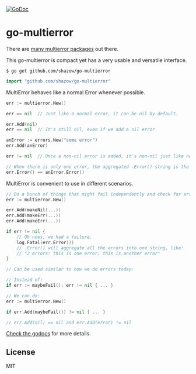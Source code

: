 [![GoDoc](https://godoc.org/github.com/shazow/go-multierror?status.svg)](https://godoc.org/github.com/shazow/go-multierror)

# go-multierror

There are [many multierror packages](https://godoc.org/?q=multierror) out there.

This go-multierror is compact yet has a very usable and versatile interface.

```
$ go get github.com/shazow/go-multierror
```

```go
import "github.com/shazow/go-multierror"
```

MultiError behaves like a normal Error whenever possible.

```go
err := multierror.New()

err == nil  // Just like a normal error, it can be nil by default.

err.Add(nil)
err == nil  // It's still nil, even if we add a nil error

anError := errors.New("some error")
err.Add(anError)

err != nil  // Once a non-nil error is added, it's non-nil just like normal errors.

// When there is only one error, the aggregated .Error() string is the same.
err.Error() == anError.Error()
```

MultiError is convenient to use in different scenarios.

```go
// Do a bunch of things that might fail independently and check for errors once in the end:
err := multierror.New()

err.Add(makeNil(...))
err.Add(makeErr(...))
err.Add(makeErr(...))

if err != nil {
	// Oh noes, we had a failure.
    log.Fatal(err.Error())
	// .Error() will aggregate all the errors into one string, like:
	// "2 errors: this is one error; this is another error"
}
```

```go
// Can be used similar to how we do errors today:

// Instead of:
if err := maybeFail(); err != nil { ... }

// We can do:
err := multierror.New()

if err.Add(maybeFail()) != nil { ... }

// err.Add(nil) == nil and err.Add(error) != nil
```

[Check the godocs](https://godoc.org/github.com/shazow/go-multierror) for more 
details.


## License

MIT
